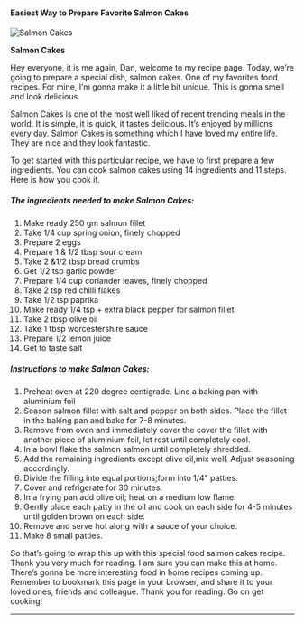            

#### Easiest Way to Prepare Favorite Salmon Cakes

![Salmon Cakes](https://img-global.cpcdn.com/recipes/72e8bb60bcfc5393/751x532cq70/salmon-cakes-recipe-main-photo.jpg)

**Salmon Cakes**

Hey everyone, it is me again, Dan, welcome to my recipe page. Today, we’re going to prepare a special dish, salmon cakes. One of my favorites food recipes. For mine, I’m gonna make it a little bit unique. This is gonna smell and look delicious.

Salmon Cakes is one of the most well liked of recent trending meals in the world. It is simple, it is quick, it tastes delicious. It’s enjoyed by millions every day. Salmon Cakes is something which I have loved my entire life. They are nice and they look fantastic.

To get started with this particular recipe, we have to first prepare a few ingredients. You can cook salmon cakes using 14 ingredients and 11 steps. Here is how you cook it.

##### The ingredients needed to make Salmon Cakes:

1.  Make ready 250 gm salmon fillet
2.  Take 1/4 cup spring onion, finely chopped
3.  Prepare 2 eggs
4.  Prepare 1 & 1/2 tbsp sour cream
5.  Take 2 &1/2 tbsp bread crumbs
6.  Get 1/2 tsp garlic powder
7.  Prepare 1/4 cup coriander leaves, finely chopped
8.  Take 2 tsp red chilli flakes
9.  Take 1/2 tsp paprika
10.  Make ready 1/4 tsp + extra black pepper for salmon fillet
11.  Take 2 tbsp olive oil
12.  Take 1 tbsp worcestershire sauce
13.  Prepare 1/2 lemon juice
14.  Get to taste salt

##### Instructions to make Salmon Cakes:

1.  Preheat oven at 220 degree centigrade. Line a baking pan with aluminium foil
2.  Season salmon fillet with salt and pepper on both sides. Place the fillet in the baking pan and bake for 7-8 minutes.
3.  Remove from oven and immediately cover the cover the fillet with another piece of aluminium foil, let rest until completely cool.
4.  In a bowl flake the salmon salmon until completely shredded.
5.  Add the remaining ingredients except olive oil,mix well. Adjust seasoning accordingly.
6.  Divide the filling into equal portions;form into 1/4" patties.
7.  Cover and refrigerate for 30 minutes.
8.  In a frying pan add olive oil; heat on a medium low flame.
9.  Gently place each patty in the oil and cook on each side for 4-5 minutes until golden brown on each side.
10.  Remove and serve hot along with a sauce of your choice.
11.  Make 8 small patties.

So that’s going to wrap this up with this special food salmon cakes recipe. Thank you very much for reading. I am sure you can make this at home. There’s gonna be more interesting food in home recipes coming up. Remember to bookmark this page in your browser, and share it to your loved ones, friends and colleague. Thank you for reading. Go on get cooking!

* * *